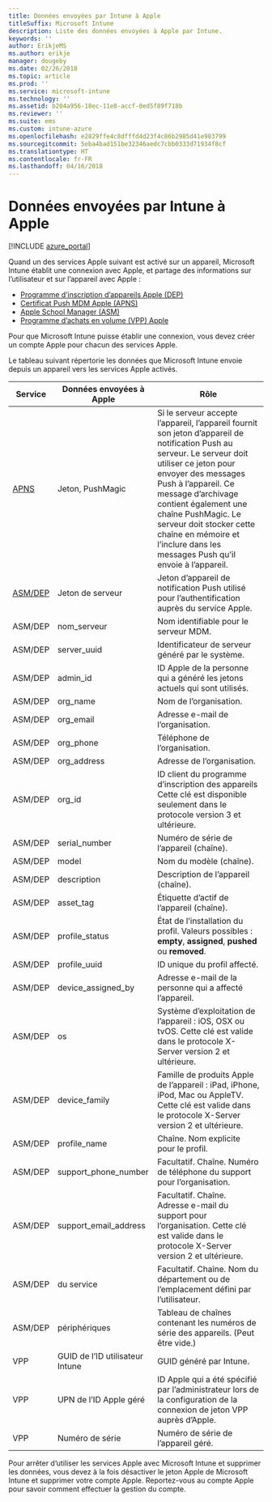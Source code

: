```yaml
---
title: Données envoyées par Intune à Apple
titleSuffix: Microsoft Intune
description: Liste des données envoyées à Apple par Intune.
keywords: ''
author: ErikjeMS
ms.author: erikje
manager: dougeby
ms.date: 02/26/2018
ms.topic: article
ms.prod: ''
ms.service: microsoft-intune
ms.technology: ''
ms.assetid: b204a956-18ec-11e8-accf-0ed5f89f718b
ms.reviewer: ''
ms.suite: ems
ms.custom: intune-azure
ms.openlocfilehash: e2829ffe4c8dfffd4d23f4c86b2985d41e983799
ms.sourcegitcommit: 5eba4bad151be32346aedc7cbb0333d71934f8cf
ms.translationtype: HT
ms.contentlocale: fr-FR
ms.lasthandoff: 04/16/2018
---
```

# <a name="data-intune-sends-to-apple"></a>Données envoyées par Intune à Apple

[!INCLUDE [azure_portal](./includes/azure_portal.md)]

Quand un des services Apple suivant est activé sur un appareil, Microsoft Intune établit une connexion avec Apple, et partage des informations sur l’utilisateur et sur l’appareil avec Apple : 

- [Programme d’inscription d’appareils Apple (DEP)](device-enrollment-program-enroll-ios.md)
- [Certificat Push MDM Apple (APNS)](apple-mdm-push-certificate-get.md)
- [Apple School Manager (ASM)](https://docs.microsoft.com/schooldatasync/apple-school-manager-integration-with-intune-for-education-and-school-data-sync)
- [Programme d’achats en volume (VPP) Apple](vpp-apps-ios.md)

Pour que Microsoft Intune puisse établir une connexion, vous devez créer un compte Apple pour chacun des services Apple.

Le tableau suivant répertorie les données que Microsoft Intune envoie depuis un appareil vers les services Apple activés. 

| Service | Données envoyées à Apple | Rôle |
|---|---| ---|
| [APNS](https://developer.apple.com/library/content/documentation/Miscellaneous/Reference/MobileDeviceManagementProtocolRef/3-MDM_Protocol/MDM_Protocol.html#//apple_ref/doc/uid/TP40017387-CH3-SW2) | Jeton, PushMagic | Si le serveur accepte l’appareil, l’appareil fournit son jeton d’appareil de notification Push au serveur. Le serveur doit utiliser ce jeton pour envoyer des messages Push à l’appareil. Ce message d’archivage contient également une chaîne PushMagic. Le serveur doit stocker cette chaîne en mémoire et l’inclure dans les messages Push qu’il envoie à l’appareil. |
| [ASM/DEP](https://developer.apple.com/library/content/documentation/Miscellaneous/Reference/MobileDeviceManagementProtocolRef/3-MDM_Protocol/MDM_Protocol.html#//apple_ref/doc/uid/TP40017387-CH3-SW2) | Jeton de serveur | Jeton d’appareil de notification Push utilisé pour l’authentification auprès du service Apple. |
| ASM/DEP | nom_serveur | Nom identifiable pour le serveur MDM. |
| ASM/DEP | server_uuid | Identificateur de serveur généré par le système. |
| ASM/DEP | admin_id | ID Apple de la personne qui a généré les jetons actuels qui sont utilisés. |
| ASM/DEP | org_name | Nom de l’organisation. |
| ASM/DEP | org_email | Adresse e-mail de l’organisation. |
| ASM/DEP | org_phone | Téléphone de l’organisation. |
| ASM/DEP | org_address | Adresse de l’organisation. |
| ASM/DEP | org_id | ID client du programme d’inscription des appareils Cette clé est disponible seulement dans le protocole version 3 et ultérieure. |
| ASM/DEP | serial_number | Numéro de série de l’appareil (chaîne). |
| ASM/DEP | model | Nom du modèle (chaîne). |
| ASM/DEP | description | Description de l’appareil (chaîne). |
| ASM/DEP | asset_tag | Étiquette d’actif de l’appareil (chaîne). |
| ASM/DEP | profile_status | État de l’installation du profil. Valeurs possibles : **empty**, **assigned**, **pushed** ou **removed**. |
| ASM/DEP | profile_uuid | ID unique du profil affecté. |
| ASM/DEP | device_assigned_by | Adresse e-mail de la personne qui a affecté l’appareil. |
| ASM/DEP | os | Système d’exploitation de l’appareil : iOS, OSX ou tvOS. Cette clé est valide dans le protocole X-Server version 2 et ultérieure. |
| ASM/DEP | device_family | Famille de produits Apple de l’appareil : iPad, iPhone, iPod, Mac ou AppleTV. Cette clé est valide dans le protocole X-Server version 2 et ultérieure. |
| ASM/DEP | profile_name | Chaîne. Nom explicite pour le profil. |
| ASM/DEP | support_phone_number | Facultatif. Chaîne. Numéro de téléphone du support pour l’organisation. |
| ASM/DEP | support_email_address | Facultatif. Chaîne. Adresse e-mail du support pour l’organisation. Cette clé est valide dans le protocole X-Server version 2 et ultérieure. |
| ASM/DEP | du service | Facultatif. Chaîne. Nom du département ou de l’emplacement défini par l’utilisateur. |
| ASM/DEP | périphériques | Tableau de chaînes contenant les numéros de série des appareils. (Peut être vide.) |
| VPP | GUID de l’ID utilisateur Intune | GUID généré par Intune. |
| VPP | UPN de l’ID Apple géré | ID Apple qui a été spécifié par l’administrateur lors de la configuration de la connexion de jeton VPP auprès d’Apple. |
| VPP | Numéro de série | Numéro de série de l’appareil géré. |

Pour arrêter d’utiliser les services Apple avec Microsoft Intune et supprimer les données, vous devez à la fois désactiver le jeton Apple de Microsoft Intune et supprimer votre compte Apple. Reportez-vous au compte Apple pour savoir comment effectuer la gestion du compte.


